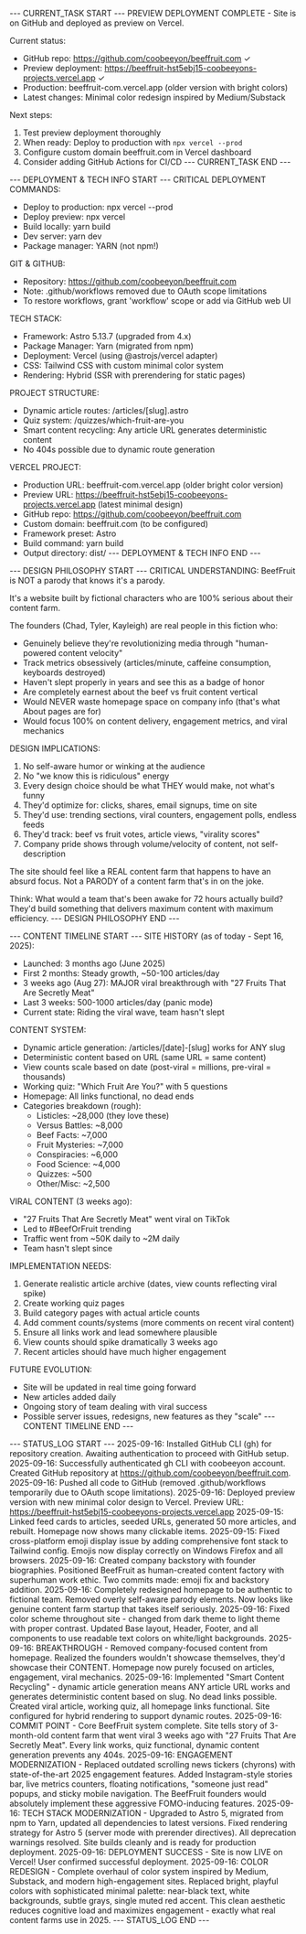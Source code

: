 --- CURRENT_TASK START ---
PREVIEW DEPLOYMENT COMPLETE - Site is on GitHub and deployed as preview on Vercel.

Current status:
- GitHub repo: https://github.com/coobeeyon/beeffruit.com ✓
- Preview deployment: https://beeffruit-hst5ebj15-coobeeyons-projects.vercel.app ✓
- Production: beeffruit-com.vercel.app (older version with bright colors)
- Latest changes: Minimal color redesign inspired by Medium/Substack

Next steps:
1. Test preview deployment thoroughly
2. When ready: Deploy to production with `npx vercel --prod`
3. Configure custom domain beeffruit.com in Vercel dashboard
4. Consider adding GitHub Actions for CI/CD
--- CURRENT_TASK END ---

--- DEPLOYMENT & TECH INFO START ---
CRITICAL DEPLOYMENT COMMANDS:
- Deploy to production: npx vercel --prod
- Deploy preview: npx vercel
- Build locally: yarn build
- Dev server: yarn dev
- Package manager: YARN (not npm!)

GIT & GITHUB:
- Repository: https://github.com/coobeeyon/beeffruit.com
- Note: .github/workflows removed due to OAuth scope limitations
- To restore workflows, grant 'workflow' scope or add via GitHub web UI

TECH STACK:
- Framework: Astro 5.13.7 (upgraded from 4.x)
- Package Manager: Yarn (migrated from npm)
- Deployment: Vercel (using @astrojs/vercel adapter)
- CSS: Tailwind CSS with custom minimal color system
- Rendering: Hybrid (SSR with prerendering for static pages)

PROJECT STRUCTURE:
- Dynamic article routes: /articles/[slug].astro
- Quiz system: /quizzes/which-fruit-are-you
- Smart content recycling: Any article URL generates deterministic content
- No 404s possible due to dynamic route generation

VERCEL PROJECT:
- Production URL: beeffruit-com.vercel.app (older bright color version)
- Preview URL: https://beeffruit-hst5ebj15-coobeeyons-projects.vercel.app (latest minimal design)
- GitHub repo: https://github.com/coobeeyon/beeffruit.com
- Custom domain: beeffruit.com (to be configured)
- Framework preset: Astro
- Build command: yarn build
- Output directory: dist/
--- DEPLOYMENT & TECH INFO END ---

--- DESIGN PHILOSOPHY START ---
CRITICAL UNDERSTANDING: BeefFruit is NOT a parody that knows it's a parody. 

It's a website built by fictional characters who are 100% serious about their content farm.

The founders (Chad, Tyler, Kayleigh) are real people in this fiction who:
- Genuinely believe they're revolutionizing media through "human-powered content velocity"
- Track metrics obsessively (articles/minute, caffeine consumption, keyboards destroyed)
- Haven't slept properly in years and see this as a badge of honor
- Are completely earnest about the beef vs fruit content vertical
- Would NEVER waste homepage space on company info (that's what About pages are for)
- Would focus 100% on content delivery, engagement metrics, and viral mechanics

DESIGN IMPLICATIONS:
1. No self-aware humor or winking at the audience
2. No "we know this is ridiculous" energy
3. Every design choice should be what THEY would make, not what's funny
4. They'd optimize for: clicks, shares, email signups, time on site
5. They'd use: trending sections, viral counters, engagement polls, endless feeds
6. They'd track: beef vs fruit votes, article views, "virality scores"
7. Company pride shows through volume/velocity of content, not self-description

The site should feel like a REAL content farm that happens to have an absurd focus.
Not a PARODY of a content farm that's in on the joke.

Think: What would a team that's been awake for 72 hours actually build?
They'd build something that delivers maximum content with maximum efficiency.
--- DESIGN PHILOSOPHY END ---

--- CONTENT TIMELINE START ---
SITE HISTORY (as of today - Sept 16, 2025):
- Launched: 3 months ago (June 2025)
- First 2 months: Steady growth, ~50-100 articles/day
- 3 weeks ago (Aug 27): MAJOR viral breakthrough with "27 Fruits That Are Secretly Meat"
- Last 3 weeks: 500-1000 articles/day (panic mode)
- Current state: Riding the viral wave, team hasn't slept

CONTENT SYSTEM:
- Dynamic article generation: /articles/[date]-[slug] works for ANY slug
- Deterministic content based on URL (same URL = same content)
- View counts scale based on date (post-viral = millions, pre-viral = thousands)
- Working quiz: "Which Fruit Are You?" with 5 questions
- Homepage: All links functional, no dead ends
- Categories breakdown (rough):
  - Listicles: ~28,000 (they love these)
  - Versus Battles: ~8,000
  - Beef Facts: ~7,000
  - Fruit Mysteries: ~7,000
  - Conspiracies: ~6,000
  - Food Science: ~4,000
  - Quizzes: ~500
  - Other/Misc: ~2,500

VIRAL CONTENT (3 weeks ago):
- "27 Fruits That Are Secretly Meat" went viral on TikTok
- Led to #BeefOrFruit trending
- Traffic went from ~50K daily to ~2M daily
- Team hasn't slept since

IMPLEMENTATION NEEDS:
1. Generate realistic article archive (dates, view counts reflecting viral spike)
2. Create working quiz pages
3. Build category pages with actual article counts
4. Add comment counts/systems (more comments on recent viral content)
5. Ensure all links work and lead somewhere plausible
6. View counts should spike dramatically 3 weeks ago
7. Recent articles should have much higher engagement

FUTURE EVOLUTION:
- Site will be updated in real time going forward
- New articles added daily
- Ongoing story of team dealing with viral success
- Possible server issues, redesigns, new features as they "scale"
--- CONTENT TIMELINE END ---

--- STATUS_LOG START ---
2025-09-16: Installed GitHub CLI (gh) for repository creation. Awaiting authentication to proceed with GitHub setup.
2025-09-16: Successfully authenticated gh CLI with coobeeyon account. Created GitHub repository at https://github.com/coobeeyon/beeffruit.com.
2025-09-16: Pushed all code to GitHub (removed .github/workflows temporarily due to OAuth scope limitations).
2025-09-16: Deployed preview version with new minimal color design to Vercel. Preview URL: https://beeffruit-hst5ebj15-coobeeyons-projects.vercel.app
2025-09-15: Linked feed cards to articles, seeded URLs, generated 50 more articles, and rebuilt. Homepage now shows many clickable items.
2025-09-15: Fixed cross-platform emoji display issue by adding comprehensive font stack to Tailwind config. Emojis now display correctly on Windows Firefox and all browsers.
2025-09-16: Created company backstory with founder biographies. Positioned BeefFruit as human-created content factory with superhuman work ethic. Two commits made: emoji fix and backstory addition.
2025-09-16: Completely redesigned homepage to be authentic to fictional team. Removed overly self-aware parody elements. Now looks like genuine content farm startup that takes itself seriously.
2025-09-16: Fixed color scheme throughout site - changed from dark theme to light theme with proper contrast. Updated Base layout, Header, Footer, and all components to use readable text colors on white/light backgrounds.
2025-09-16: BREAKTHROUGH - Removed company-focused content from homepage. Realized the founders wouldn't showcase themselves, they'd showcase their CONTENT. Homepage now purely focused on articles, engagement, viral mechanics.
2025-09-16: Implemented "Smart Content Recycling" - dynamic article generation means ANY article URL works and generates deterministic content based on slug. No dead links possible. Created viral article, working quiz, all homepage links functional. Site configured for hybrid rendering to support dynamic routes.
2025-09-16: COMMIT POINT - Core BeefFruit system complete. Site tells story of 3-month-old content farm that went viral 3 weeks ago with "27 Fruits That Are Secretly Meat". Every link works, quiz functional, dynamic content generation prevents any 404s.
2025-09-16: ENGAGEMENT MODERNIZATION - Replaced outdated scrolling news tickers (chyrons) with state-of-the-art 2025 engagement features. Added Instagram-style stories bar, live metrics counters, floating notifications, "someone just read" popups, and sticky mobile navigation. The BeefFruit founders would absolutely implement these aggressive FOMO-inducing features.
2025-09-16: TECH STACK MODERNIZATION - Upgraded to Astro 5, migrated from npm to Yarn, updated all dependencies to latest versions. Fixed rendering strategy for Astro 5 (server mode with prerender directives). All deprecation warnings resolved. Site builds cleanly and is ready for production deployment.
2025-09-16: DEPLOYMENT SUCCESS - Site is now LIVE on Vercel! User confirmed successful deployment.
2025-09-16: COLOR REDESIGN - Complete overhaul of color system inspired by Medium, Substack, and modern high-engagement sites. Replaced bright, playful colors with sophisticated minimal palette: near-black text, white backgrounds, subtle grays, single muted red accent. This clean aesthetic reduces cognitive load and maximizes engagement - exactly what real content farms use in 2025.
--- STATUS_LOG END ---

